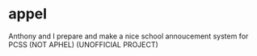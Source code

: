# appel
Anthony and I prepare and make a nice school annoucement system for PCSS (NOT APHEL) (UNOFFICIAL PROJECT)
